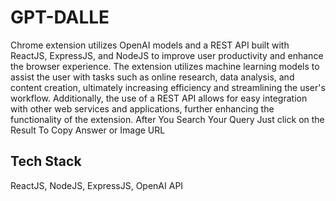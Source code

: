 # GPT-DALLE

Chrome extension utilizes OpenAI models and a REST API built with ReactJS, ExpressJS, and NodeJS to improve user productivity and enhance the browser experience. The extension utilizes machine learning models to assist the user with tasks such as online research, data analysis, and content creation, ultimately increasing efficiency and streamlining the user's workflow. Additionally, the use of a REST API allows for easy integration with other web services and applications, further enhancing the functionality of the extension. After You Search Your Query Just click on the Result To Copy Answer or Image URL

## Tech Stack
ReactJS, NodeJS, ExpressJS, OpenAI API
